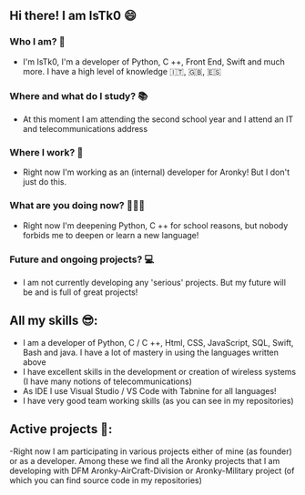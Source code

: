 ## Hi there! I am IsTk0 😄

### Who I am? 🧐
- I'm IsTk0, I'm a developer of Python, C ++, Front End, Swift and much more. I have a high level of knowledge 🇮🇹, 🇬🇧, 🇪🇸

### Where and what do I study? 📚
- At this moment I am attending the second school year and I attend an IT and telecommunications address

### Where I work? 🚀
- Right now I'm working as an (internal) developer for Aronky! But I don't just do this.

### What are you doing now? 🧑🏻‍💻
- Right now I'm deepening Python, C ++ for school reasons, but nobody forbids me to deepen or learn a new language!

### Future and ongoing projects? 💻
- I am not currently developing any 'serious' projects. But my future will be and is full of great projects!

## All my skills 😎:
- I am a developer of Python, C / C ++, Html, CSS, JavaScript, SQL, Swift, Bash and java. I have a lot of mastery in using the languages written above
- I have excellent skills in the development or creation of wireless systems (I have many notions of telecommunications)
- As IDE I use Visual Studio / VS Code with Tabnine for all languages!
- I have very good team working skills (as you can see in my repositories)

## Active projects 🧪:
-Right now I am participating in various projects either of mine (as founder) or as a developer. Among these we find all the Aronky projects that I am developing with DFM Aronky-AirCraft-Division or Aronky-Military project (of which you can find source code in my repositories)
